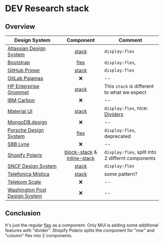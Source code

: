# DEV Research stack

## Overview

| Design System                                                                           |                                                                                     Component                                                                                     | Comment                                                                                                            |
| --------------------------------------------------------------------------------------- | :-------------------------------------------------------------------------------------------------------------------------------------------------------------------------------: | ------------------------------------------------------------------------------------------------------------------ |
| [Atlassian Design System](https://bitbucket.org/atlassian/atlaskit/src/master/)         |                                                      [stack](https://atlassian.design/components/primitives/stack/examples)                                                       | `display:flex` |
| [Bootstrap](https://github.com/twbs/bootstrap)                                          |                                                             [flex](https://getbootstrap.com/docs/4.3/utilities/flex/)                                                             | `display:flex`,                                                                                                    |
| [GitHub Primer](https://github.com/primer/css)                                          |                                                                  [stack](https://primer.style/components/stack)                                                                   | `display:flex`                                                                                                     |
| [GitLab Pajamas](https://gitlab.com/gitlab-org/gitlab-services/design.gitlab.com)       |                                                                                        ❌                                                                                         | --                                                                                                                 |
| [HP Enterprise Grommet](https://github.com/grommet/grommet)                             |                                                                       [stack](https://v2.grommet.io/stack)                                                                        | This `stack` is different to what we expect                                                                        |
| [IBM Carbon](https://github.com/carbon-design-system/carbon)                            |                                                                                        ❌                                                                                         | --                                                                                                                 |
| [Material UI](https://github.com/mui/material-ui)                                       |                                                                 [stack](https://mui.com/material-ui/react-stack/)                                                                 | `display:flex`, nice: [Dividers](https://mui.com/material-ui/react-stack/#dividers)                                |
| [MongoDB.design](https://github.com/mongodb/design)                                     |                                                                                        ❌                                                                                         | --                                                                                                                 |
| [Porsche Design System](https://github.com/porsche-design-system/porsche-design-system) |                                                       [flex](https://designsystem.porsche.com/v3/components/flex/examples)                                                        | `display:flex`, deprecated                                                                                         |
| [SBB Lyne](https://github.com/lyne-design-system/lyne-components)                       |                                                                                        ❌                                                                                         | --                                                                                                                 |
| [Shopify Polaris](https://github.com/Shopify/polaris)                                   | [block-stack](https://polaris.shopify.com/components/layout-and-structure/block-stack) & [inline-stack](https://polaris.shopify.com/components/layout-and-structure/inline-stack) | `display:flex`, split into 2 differnt components                                                                   |
| [SNCF Design System](https://gitlab.com/SNCF/wcs)                                       |                                                     [stack](https://designmetier-bootstrap.sncf.fr/docs/4.3/utilities/flex/)                                                      | `display:flex`                                                                                                     |
| [Telefonica Mistica](https://github.com/Telefonica/mistica-web)                         |                                            [stack](https://brandfactory.telefonica.com/d/iSp7b1DkYygv/n-a#/fundamentals/spacing:69673)                                            | some pattern?                                                                                                      |
| [Telekom Scale](https://github.com/telekom/scale)                                       |                                                                                        ❌                                                                                         | --                                                                                                                 |
| [Washington Post Design System](https://build.washingtonpost.com/)                      |                                                                                        ❌                                                                                         | --                                                                                                                 |

## Conclusion

It's just the regular [flex](https://developer.mozilla.org/en-US/docs/Web/CSS/flex) as a component.
Only MUI is adding some additional features with "divider".
Shopify Polaris splits the component for "row" and "column" flex into 2 components.
